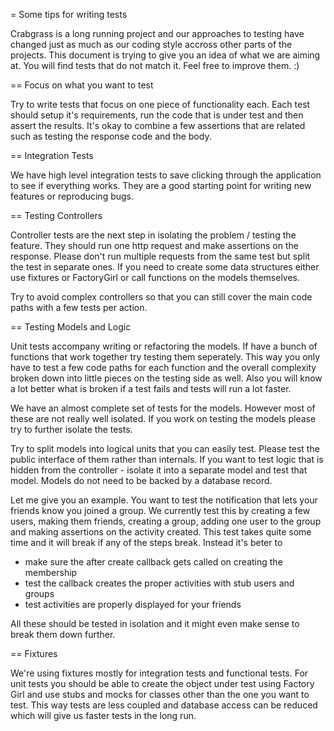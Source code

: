 = Some tips for writing tests

Crabgrass is a long running project and our approaches to testing have
changed just as much as our coding style accross other parts of the
projects. This document is trying to give you an idea of what we are
aiming at. You will find tests that do not match it. Feel free to
improve them. :)

== Focus on what you want to test

Try to write tests that focus on one piece of functionality each. Each
test should setup it's requirements, run the code that is under test and
then assert the results. It's okay to combine a few assertions that are
related such as testing the response code and the body.

== Integration Tests

We have high level integration tests to save clicking through the
application to see if everything works. They are a good starting point
for writing new features or reproducing bugs.

== Testing Controllers

Controller tests are the next step in isolating the problem / testing
the feature. They should run one http request and make assertions on the
response. Please don't run multiple requests from the same test but
split the test in separate ones. If you need to create some data
structures either use fixtures or FactoryGirl or call functions on the
models themselves.

Try to avoid complex controllers so that you can still cover the main
code paths with a few tests per action.

== Testing Models and Logic

Unit tests accompany writing or refactoring the models. If have a bunch
of functions that work together try testing them seperately. This way
you only have to test a few code paths for each function and the overall
complexity broken down into little pieces on the testing side as well.
Also you will know a lot better what is broken if a test fails and tests
will run a lot faster.

We have an almost complete set of tests for the models. However most of
these are not really well isolated. If you work on testing the models
please try to further isolate the tests.

Try to split models into logical units that you can easily test. Please
test the public interface of them rather than internals. If you want to
test logic that is hidden from the controller - isolate it into a
separate model and test that model. Models do not need to be backed by a
database record.

Let me give you an example. You want to test the notification that lets
your friends know you joined a group. We currently test this by creating
a few users, making them friends, creating a group, adding one user to
the group and making assertions on the activity created. This test takes
quite some time and it will break if any of the steps break. Instead
it's beter to
* make sure the after create callback gets called on creating the
  membership
* test the callback creates the proper activities with stub users and
  groups
* test activities are properly displayed for your friends

All these should be tested in isolation and it might even make sense to break them down further.

== Fixtures

We're using fixtures mostly for integration tests and functional tests.
For unit tests you should be able to create the object under test using
Factory Girl and use stubs and mocks for classes other than the one you
want to test. This way tests are less coupled and database access can be
reduced which will give us faster tests in the long run.
